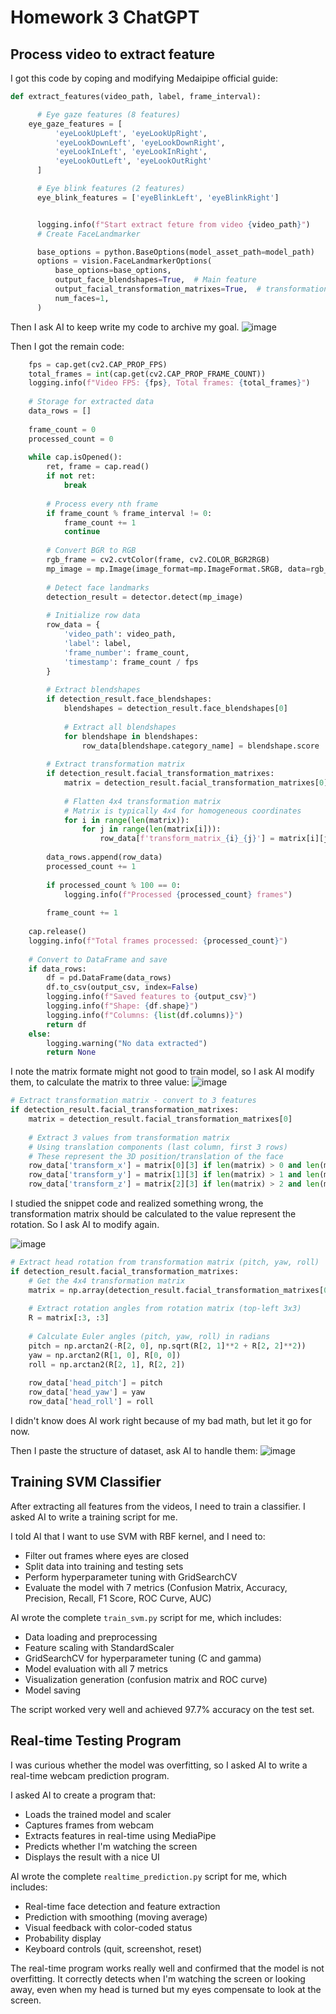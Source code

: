 # Homework 3 ChatGPT

## Process video to extract feature

I got this code by coping and modifying Medaipipe official guide:

```python
def extract_features(video_path, label, frame_interval):

      # Eye gaze features (8 features)
    eye_gaze_features = [
          'eyeLookUpLeft', 'eyeLookUpRight',
          'eyeLookDownLeft', 'eyeLookDownRight',
          'eyeLookInLeft', 'eyeLookInRight',
          'eyeLookOutLeft', 'eyeLookOutRight'
      ]

      # Eye blink features (2 features)
      eye_blink_features = ['eyeBlinkLeft', 'eyeBlinkRight']


      logging.info(f"Start extract feture from video {video_path}")
      # Create FaceLandmarker

      base_options = python.BaseOptions(model_asset_path=model_path)
      options = vision.FaceLandmarkerOptions(
          base_options=base_options,
          output_face_blendshapes=True,  # Main feature
          output_facial_transformation_matrixes=True,  # transformation matrix
          num_faces=1,
      )
```

Then I ask AI to keep write my code to archive my goal.
![image](/tmp/clip_1760859405.png)

Then I got the remain code:

```python
    fps = cap.get(cv2.CAP_PROP_FPS)
    total_frames = int(cap.get(cv2.CAP_PROP_FRAME_COUNT))
    logging.info(f"Video FPS: {fps}, Total frames: {total_frames}")
    
    # Storage for extracted data
    data_rows = []
    
    frame_count = 0
    processed_count = 0
    
    while cap.isOpened():
        ret, frame = cap.read()
        if not ret:
            break
        
        # Process every nth frame
        if frame_count % frame_interval != 0:
            frame_count += 1
            continue
        
        # Convert BGR to RGB
        rgb_frame = cv2.cvtColor(frame, cv2.COLOR_BGR2RGB)
        mp_image = mp.Image(image_format=mp.ImageFormat.SRGB, data=rgb_frame)
        
        # Detect face landmarks
        detection_result = detector.detect(mp_image)
        
        # Initialize row data
        row_data = {
            'video_path': video_path,
            'label': label,
            'frame_number': frame_count,
            'timestamp': frame_count / fps
        }
        
        # Extract blendshapes
        if detection_result.face_blendshapes:
            blendshapes = detection_result.face_blendshapes[0]
            
            # Extract all blendshapes
            for blendshape in blendshapes:
                row_data[blendshape.category_name] = blendshape.score
        
        # Extract transformation matrix
        if detection_result.facial_transformation_matrixes:
            matrix = detection_result.facial_transformation_matrixes[0]
            
            # Flatten 4x4 transformation matrix
            # Matrix is typically 4x4 for homogeneous coordinates
            for i in range(len(matrix)):
                for j in range(len(matrix[i])):
                    row_data[f'transform_matrix_{i}_{j}'] = matrix[i][j]
        
        data_rows.append(row_data)
        processed_count += 1
        
        if processed_count % 100 == 0:
            logging.info(f"Processed {processed_count} frames")
        
        frame_count += 1
    
    cap.release()
    logging.info(f"Total frames processed: {processed_count}")
    
    # Convert to DataFrame and save
    if data_rows:
        df = pd.DataFrame(data_rows)
        df.to_csv(output_csv, index=False)
        logging.info(f"Saved features to {output_csv}")
        logging.info(f"Shape: {df.shape}")
        logging.info(f"Columns: {list(df.columns)}")
        return df
    else:
        logging.warning("No data extracted")
        return None
```

I note the matrix formate might not good to train model, so I ask AI modify them, to calculate the matrix to three value:
![image](/tmp/clip_1760859687.png)

```python
# Extract transformation matrix - convert to 3 features
if detection_result.facial_transformation_matrixes:
    matrix = detection_result.facial_transformation_matrixes[0]
    
    # Extract 3 values from transformation matrix
    # Using translation components (last column, first 3 rows)
    # These represent the 3D position/translation of the face
    row_data['transform_x'] = matrix[0][3] if len(matrix) > 0 and len(matrix[0]) > 3 else 0
    row_data['transform_y'] = matrix[1][3] if len(matrix) > 1 and len(matrix[1]) > 3 else 0
    row_data['transform_z'] = matrix[2][3] if len(matrix) > 2 and len(matrix[2]) > 3 else 0
```

I studied the snippet code and realized something wrong, the transformation matrix should be calculated to the value represent the rotation. So I ask AI to modify again.

![image](/tmp/clip_1760861192.png)

```python
# Extract head rotation from transformation matrix (pitch, yaw, roll)
if detection_result.facial_transformation_matrixes:
    # Get the 4x4 transformation matrix
    matrix = np.array(detection_result.facial_transformation_matrixes[0]).reshape(4, 4)
    
    # Extract rotation angles from rotation matrix (top-left 3x3)
    R = matrix[:3, :3]
    
    # Calculate Euler angles (pitch, yaw, roll) in radians
    pitch = np.arctan2(-R[2, 0], np.sqrt(R[2, 1]**2 + R[2, 2]**2))
    yaw = np.arctan2(R[1, 0], R[0, 0])
    roll = np.arctan2(R[2, 1], R[2, 2])
    
    row_data['head_pitch'] = pitch
    row_data['head_yaw'] = yaw
    row_data['head_roll'] = roll
```

I didn't know does AI work right because of my bad math, but let it go for now.

Then I paste the structure of dataset, ask AI to handle them:
![image](/tmp/clip_1760860172.png)

## Training SVM Classifier

After extracting all features from the videos, I need to train a classifier. I asked AI to write a training script for me.

I told AI that I want to use SVM with RBF kernel, and I need to:
- Filter out frames where eyes are closed
- Split data into training and testing sets
- Perform hyperparameter tuning with GridSearchCV
- Evaluate the model with 7 metrics (Confusion Matrix, Accuracy, Precision, Recall, F1 Score, ROC Curve, AUC)

AI wrote the complete `train_svm.py` script for me, which includes:
- Data loading and preprocessing
- Feature scaling with StandardScaler
- GridSearchCV for hyperparameter tuning (C and gamma)
- Model evaluation with all 7 metrics
- Visualization generation (confusion matrix and ROC curve)
- Model saving

The script worked very well and achieved 97.7% accuracy on the test set.

## Real-time Testing Program

I was curious whether the model was overfitting, so I asked AI to write a real-time webcam prediction program.

I asked AI to create a program that:
- Loads the trained model and scaler
- Captures frames from webcam
- Extracts features in real-time using MediaPipe
- Predicts whether I'm watching the screen
- Displays the result with a nice UI

AI wrote the complete `realtime_prediction.py` script for me, which includes:
- Real-time face detection and feature extraction
- Prediction with smoothing (moving average)
- Visual feedback with color-coded status
- Probability display
- Keyboard controls (quit, screenshot, reset)

The real-time program works really well and confirmed that the model is not overfitting. It correctly detects when I'm watching the screen or looking away, even when my head is turned but my eyes compensate to look at the screen.
